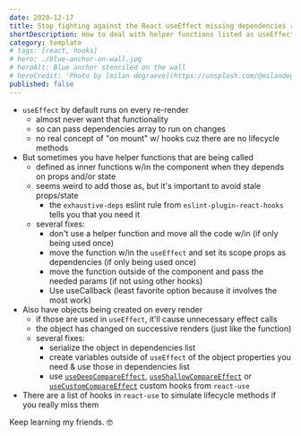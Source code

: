 ```yaml
---
date: 2020-12-17
title: Stop fighting against the React useEffect missing dependencies rule
shortDescription: How to deal with helper functions listed as useEffect dependencies
category: template
# tags: [react, hooks]
# hero: ./blue-anchor-on-wall.jpg
# heroAlt: Blue anchor stenciled on the wall
# heroCredit: 'Photo by [milan degraeve](https://unsplash.com/@milandegraeve)'
published: false
---
```


- `useEffect` by default runs on every re-render
  - almost never want that functionality
  - so can pass dependencies array to run on changes
  - no real concept of "on mount" w/ hooks cuz there are no lifecycle methods
- But sometimes you have helper functions that are being called
  - defined as inner functions w/in the component when they depends on props and/or state
  - seems weird to add those as, but it's important to avoid stale props/state
    - the `exhaustive-deps` eslint rule from `eslint-plugin-react-hooks` tells you that you need it
  - several fixes:
    - don't use a helper function and move all the code w/in (if only being used once)
    - move the function w/in the `useEffect` and set its scope props as dependencies (if only being used once)
    - move the function outside of the component and pass the needed params (if not using other hooks)
    - Use useCallback (least favorite option because it involves the most work)
- Also have objects being created on every render
  - if those are used in `useEffect`, it'll cause unnecessary effect calls
  - the object has changed on successive renders (just like the function)
  - several fixes:
    - serialize the object in dependencies list
    - create variables outside of `useEffect` of the object properties you need & use those in dependencies list
    - use [`useDeepCompareEffect`](https://github.com/streamich/react-use/blob/master/docs/useDeepCompareEffect.md), [`useShallowCompareEffect`](https://github.com/streamich/react-use/blob/master/docs/useShallowCompareEffect.md) or [`useCustomCompareEffect`](https://github.com/streamich/react-use/blob/master/docs/useCustomCompareEffect.md) custom hooks from `react-use`
- There are a list of hooks in `react-use` to simulate lifecycle methods if you really miss them

Keep learning my friends. 🤓

